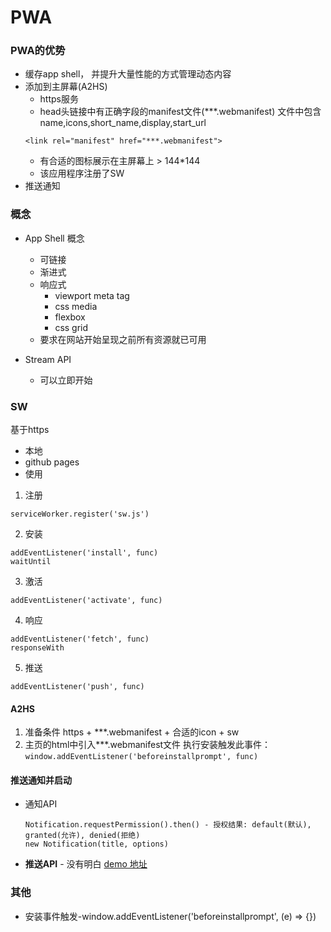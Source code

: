 # PWA



### PWA的优势
+ 缓存app shell， 并提升大量性能的方式管理动态内容
+ 添加到主屏幕(A2HS)
  - https服务
  - head头链接中有正确字段的manifest文件(***.webmanifest)
    文件中包含name,icons,short_name,display,start_url
  ```
  <link rel="manifest" href="***.webmanifest">
  ```
  - 有合适的图标展示在主屏幕上 > 144*144
  - 该应用程序注册了SW
+ 推送通知

### 概念
+ App Shell 概念
  - 可链接
  - 渐进式
  - 响应式
    + viewport meta tag
    + css media
    + flexbox
    + css grid
  - 要求在网站开始呈现之前所有资源就已可用

+ Stream API
  - 可以立即开始

### SW
  基于https
  + 本地
  + github pages
 + 使用
  1. 注册
  ```
  serviceWorker.register('sw.js')
  ```

  2. 安装
  ```
  addEventListener('install', func)
  waitUntil
  ```

  3. 激活
  ```
  addEventListener('activate', func)
  ```

  4. 响应
  ```
  addEventListener('fetch', func)
  responseWith
  ```

  5. 推送
  ```
  addEventListener('push', func)
  ```

#### A2HS
  1. 准备条件
    https + ***.webmanifest + 合适的icon + sw
  2. 主页的html中引入***.webmanifest文件
    执行安装触发此事件：
    ```
    window.addEventListener('beforeinstallprompt', func)
    ```

#### 推送通知并启动
  + 通知API
    ```
    Notification.requestPermission().then() - 授权结果: default(默认), granted(允许), denied(拒绝)
    new Notification(title, options)
    ```

  + **推送API** - 没有明白
  [demo 地址](https://serviceworke.rs/push-payload_demo.html)



### 其他
+ 安装事件触发-window.addEventListener('beforeinstallprompt', (e) => {})